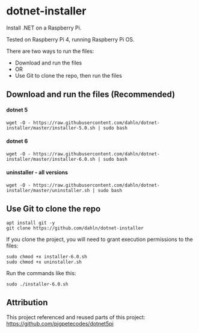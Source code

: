 # dotnet-installer
Install .NET on a Raspberry Pi.

Tested on Raspberry Pi 4, running Raspberry Pi OS.

There are two ways to run the files:
 - Download and run the files
 - OR
 - Use Git to clone the repo, then run the files

## Download and run the files (Recommended)

#### dotnet 5
```
wget -O - https://raw.githubusercontent.com/dahln/dotnet-installer/master/installer-5.0.sh | sudo bash
```
#### dotnet 6
```
wget -O - https://raw.githubusercontent.com/dahln/dotnet-installer/master/installer-6.0.sh | sudo bash
```
#### uninstaller - all versions
```
wget -O - https://raw.githubusercontent.com/dahln/dotnet-installer/master/uninstaller.sh | sudo bash
```
## Use Git to clone the repo
```
apt install git -y
git clone https://github.com/dahln/dotnet-installer
```
If you clone the project, you will need to grant execution permissions to the files:
```
sudo chmod +x installer-6.0.sh
sudo chmod +x uninstaller.sh
```
Run the commands like this:
```
sudo ./installer-6.0.sh 
```


## Attribution
This project referenced and reused parts of this project: https://github.com/pjgpetecodes/dotnet5pi

